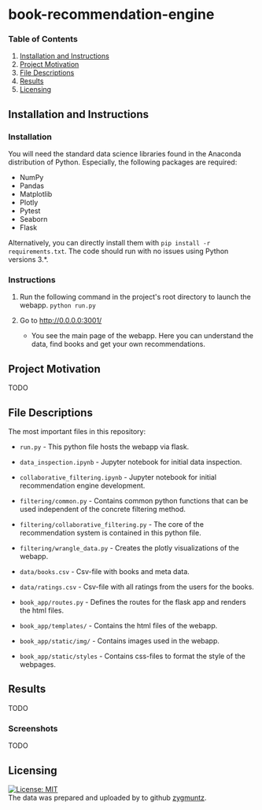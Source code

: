 # book-recommendation-engine

### Table of Contents

1. [Installation and Instructions](#installation)
2. [Project Motivation](#motivation)
3. [File Descriptions](#files)
4. [Results](#results)
5. [Licensing](#licensing)

## Installation and Instructions<a name="installation"></a>

### Installation

You will need the standard data science libraries found in the Anaconda distribution of Python. Especially, the following packages are required:

- NumPy
- Pandas
- Matplotlib
- Plotly
- Pytest
- Seaborn
- Flask

Alternatively, you can directly install them with `pip install -r requirements.txt`. The code should run with no issues using Python versions 3.*.

### Instructions

1. Run the following command in the project's root directory to launch the webapp.
    `python run.py`

2. Go to http://0.0.0.0:3001/ 

    - You see the main page of the webapp. Here you can understand the data, find books and get your own recommendations.

## Project Motivation<a name="motivation"></a>

TODO

## File Descriptions <a name="files"></a>

The most important files in this repository:

* `run.py` - This python file hosts the webapp via flask.

* `data_inspection.ipynb` - Jupyter notebook for initial data inspection.

* `collaborative_filtering.ipynb` - Jupyter notebook for initial recommendation engine development.

* `filtering/common.py` - Contains common python functions that can be used independent of the concrete filtering method.

* `filtering/collaborative_filtering.py` - The core of the recommendation system is contained in this python file.

* `filtering/wrangle_data.py` - Creates the plotly visualizations of the webapp.

* `data/books.csv` - Csv-file with books and meta data.

* `data/ratings.csv` - Csv-file with all ratings from the users for the books.

* `book_app/routes.py` - Defines the routes for the flask app and renders the html files.

* `book_app/templates/` - Contains the html files of the webapp.

* `book_app/static/img/` - Contains images used in the webapp.

* `book_app/static/styles` - Contains css-files to format the style of the webpages.

## Results<a name="results"></a>

TODO

### Screenshots

TODO

## Licensing<a name="licensing"></a>
[![License: MIT](https://img.shields.io/badge/License-MIT-yellow.svg)](https://opensource.org/licenses/MIT)  
The data was prepared and uploaded by to github [zygmuntz](https://github.com/zygmuntz/goodbooks-10k/).